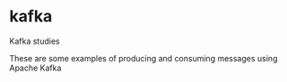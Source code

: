 # kafka
Kafka studies

These are some examples of producing and consuming messages using Apache Kafka
